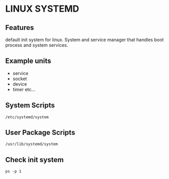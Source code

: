 # LINUX SYSTEMD

## Features
default init system for linux. System and service manager that handles
boot process and system services.

## Example units
- service
- socket
- device
- timer
etc...

## System Scripts
`/etc/systemd/system`

## User Package Scripts
`/usr/lib/systemd/system`

## Check init system
`ps -p 1`
